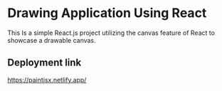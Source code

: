 # Drawing Application Using React

This Is a simple React.js project utilizing the canvas feature of React to showcase a drawable canvas.

## Deployment link

<https://paintjsx.netlify.app/>
